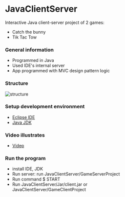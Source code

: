 # JavaClientServer
Interactive Java client-server project of 2 games:
- Catch the bunny 
- Tik Tac Tow 

### General information
- Programmed in Java
- Used IDE's internal server  
- App programmed with MVC design pattern logic

### Structure 
![structure](https://github.com/NivL1/JavaClientServer/blob/master/Docs/Screen%20Shot%202020-03-18%20at%2015.27.24.png)

### Setup development environment
- [Eclipse IDE](https://www.eclipse.org/downloads/packages/release/kepler/sr2/eclipse-ide-java-developers)
- [Java JDK](https://www.oracle.com/java/technologies/javase-downloads.html)

### Video illustrates
- [Videp](https://www.youtube.com/watch?v=C9E_3XkX6Zc)

### Run the program
- install IDE, JDK
- Run server: run JavaClientServer/GameServerProject
- Run command $ START
- Run JavaClientServer/Jar/client.jar or JavaClientServer/GameClientProject
